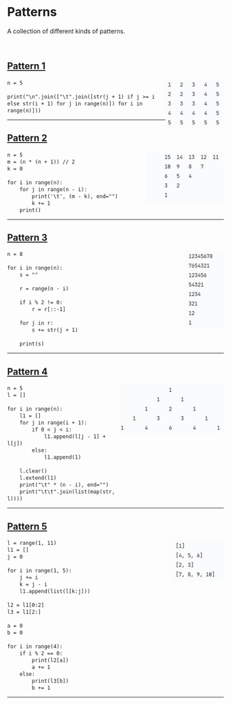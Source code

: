 # Patterns

A collection of different kinds of patterns. 

<br>

<a href="pattern_1/main.py">
<h2 align="left">Pattern 1</h2>
</a>
<img align="right" src="pattern_1/pattern_1.png">

```
n = 5

print("\n".join(["\t".join([str(j + 1) if j >= i else str(i + 1) for j in range(n)]) for i in range(n)]))
```

---

<a href="pattern_2/main.py">
<h2 align="left">Pattern 2</h2>
</a>
<img align="right" src="pattern_2/pattern_2.png">

```
n = 5
m = (n * (n + 1)) // 2
k = 0

for i in range(n):
    for j in range(n - i):
        print('\t', (m - k), end="")
        k += 1
    print()

```

---

<a href="pattern_3/main.py">
<h2 align="left">Pattern 3</h2>
</a>
<img align="right" src="pattern_3/pattern_3.png">

```
n = 8

for i in range(n):
    s = ""

    r = range(n - i)

    if i % 2 != 0:
        r = r[::-1]

    for j in r:
        s += str(j + 1)

    print(s)

```

---

<a href="pattern_4/main.py">
<h2 align="left">Pattern 4</h2>
</a>
<img align="right" src="pattern_4/pattern_4.png">

```
n = 5
l = []

for i in range(n):
    l1 = []
    for j in range(i + 1):
        if 0 < j < i:
            l1.append(l[j - 1] + l[j])
        else:
            l1.append(1)

    l.clear()
    l.extend(l1)
    print("\t" * (n - i), end="")
    print("\t\t".join(list(map(str, l))))
```

---

<a href="pattern_5/main.py">
<h2 align="left">Pattern 5</h2>
</a>
<img align="right" src="pattern_5/pattern_5.png">

```
l = range(1, 11)
l1 = []
j = 0

for i in range(1, 5):
    j += i
    k = j - i
    l1.append(list(l[k:j]))

l2 = l1[0:2]
l3 = l1[2:]

a = 0
b = 0

for i in range(4):
    if i % 2 == 0:
        print(l2[a])
        a += 1
    else:
        print(l3[b])
        b += 1
```

---

